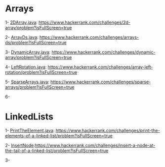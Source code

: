 # Arrays

1- [2DArray.java](./array/q1/ArrayTwoD.java): https://www.hackerrank.com/challenges/2d-array/problem?isFullScreen=true

2- [ArrayDs.java](./array/q2/ArrayDs.java): https://www.hackerrank.com/challenges/arrays-ds/problem?isFullScreen=true

3- [DynamicArray.java](./array/q3/DynamicArray.java): https://www.hackerrank.com/challenges/dynamic-array/problem?isFullScreen=true

4- [LeftRotation.java](./array/q4/LeftRotation.java): https://www.hackerrank.com/challenges/array-left-rotation/problem?isFullScreen=true

5- [SparseArrays.java](./array/q5/SparseArrays.java): https://www.hackerrank.com/challenges/sparse-arrays/problem?isFullScreen=true

6- 


# LinkedLists

1- [PrintTheElement.java](./linkedList/q1/PrintTheElements.java): https://www.hackerrank.com/challenges/print-the-elements-of-a-linked-list/problem?isFullScreen=true

2- [InsertNode](./linkedList/q2/InsertNode.java):https://www.hackerrank.com/challenges/insert-a-node-at-the-tail-of-a-linked-list/problem?isFullScreen=true

3- 

